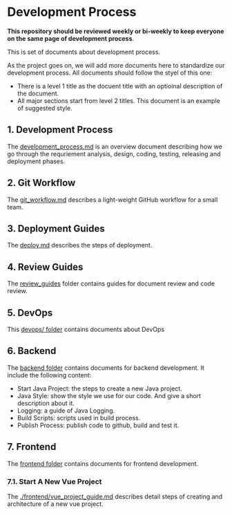 # Development Process

**This repository should be reviewed weekly or bi-weekly to keep everyone on the same page of development process**. 

This is set of documents about development process. 

As the project goes on, we will add more documents here to standardize our development process. All documents should follow the styel of this one: 
* There is a level 1 title as the docuent title with an optioinal description of the document. 
* All major sections start from level 2 titles. 
This document is an example of suggested style. 

## 1. Development Process
The [development_process.md](./development_process.md) is an overview document describing how we go through the requriement analysis, design, coding, testing, releasing and deployment phases. 

## 2. Git Workflow
The [git_workflow.md](./git_workflow.md) describes a light-weight GitHub workflow for a small team.  

## 3. Deployment Guides
The [deploy.md](./deply.md) describes the steps of deployment. 

## 4. Review Guides
The [review_guides](./review_guides/) folder contains guides for document review and code review. 

## 5.  DevOps
This [devops/ folder](./devops) contains documents about DevOps

## 6. Backend
The [backend folder](./backend) contains documents for backend development. It include the following content: 
* Start Java Project: the steps to create a new Java project.
* Java Style: show the style we use for our code. And give a short description about it.
* Logging: a guide of Java Logging. 
* Build Scripts: scripts used in build process. 
* Publish Process: publish code to github, build and test it. 

## 7. Frontend
The [frontend folder](./frontend) contains documents for frontend development. 

### 7.1. Start A New Vue Project
The [./frontend/vue_project_guide.md](./frontend/vue_project_guide.md) describes detail steps of creating and architecture of a new vue project. 
